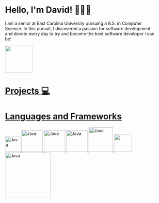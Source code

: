 # Hello, I'm David! 🧑🏻‍🦱

I am a senior at East Carolina University pursuing a B.S. in Computer Science. In this pursuit, I discovered a passion for software development and devote every day to try and become the best software developer I can be!

<div>
  <a href="https://www.linkedin.com/in/davidmjordan17/">
  <img src="https://encrypted-tbn0.gstatic.com/images?q=tbn:ANd9GcRokEYt0yyh6uNDKL8uksVLlhZ35laKNQgZ9g&s" width="90" />
</div>


# Projects 💻


# Languages and Frameworks
<div>
  <img src="https://upload.wikimedia.org/wikipedia/en/3/30/Java_programming_language_logo.svg" alt="Java" width="50"/> 
  <img src="https://upload.wikimedia.org/wikipedia/commons/thumb/c/c3/Python-logo-notext.svg/1869px-Python-logo-notext.svg.png" alt="Java" width="70" /> 
  <img src="https://upload.wikimedia.org/wikipedia/commons/1/19/C_Logo.png" alt="Java" width="70" /> 
  <img src="https://upload.wikimedia.org/wikipedia/commons/thumb/1/18/ISO_C%2B%2B_Logo.svg/1822px-ISO_C%2B%2B_Logo.svg.png" alt="Java" width="70" /> 
  <img src="https://upload.wikimedia.org/wikipedia/commons/thumb/6/61/HTML5_logo_and_wordmark.svg/2048px-HTML5_logo_and_wordmark.svg.png" alt="Java" width="80" />
  <img src="https://upload.wikimedia.org/wikipedia/commons/d/d5/CSS3_logo_and_wordmark.svg" width="57" /> 
  <img src="https://upload.wikimedia.org/wikipedia/commons/8/87/Sql_data_base_with_logo.png" alt="Java" width="150" />
</div>
